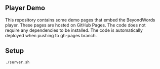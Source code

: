 ## Player Demo

This repository contains some demo pages that embed the BeyondWords player.
These pages are hosted on GitHub Pages. The code does not require any
dependencies to be installed. The code is automatically deployed when pushing
to gh-pages branch.

## Setup

```
./server.sh
```
